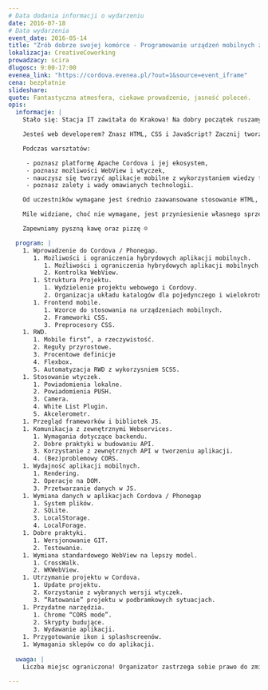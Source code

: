 ```yaml
---
# Data dodania informacji o wydarzeniu
date: 2016-07-18
# Data wydarzenia
event_date: 2016-05-14
title: "Zrób dobrze swojej komórce - Programowanie urządzeń mobilnych z wykorzystaniem Cordova / Phonegap"
lokalizacja: CreativeCoworking
prowadzacy: scira
dlugosc: 9:00-17:00
evenea_link: "https://cordova.evenea.pl/?out=1&source=event_iframe"
cena: bezpłatnie
slideshare:
quote: Fantastyczna atmosfera, ciekawe prowadzenie, jasność poleceń.
opis:
  informacje: |
    Stało się: Stacja IT zawitała do Krakowa! Na dobry początek ruszamy z Cordovą, wkrótce kolejne tematy. W ramach inauguracji #stacjakrk warsztaty są bezpłatne.

    Jesteś web developerem? Znasz HTML, CSS i JavaScript? Zacznij tworzyć aplikacje mobilne z wykorzystaniem platformy Cordova / Phonegap! Cordova to obecnie najpopularniejsze rozwiązanie pozwalające tworzyć hybrydowe aplikacje mobilne – w swoich komercyjnych produktach korzystają z niego Telerik, Ionic czy Adobe. Warsztaty składać się będą w przeważającej części z zadań praktycznych, aby każdy uczestnik mógł zainstalować na własnym telefonie lub tablecie wykonaną przez siebie aplikacje.

    Podczas warsztatów:

     - poznasz platformę Apache Cordova i jej ekosystem,
     - poznasz możliwości WebView i wtyczek,
     - nauczysz się tworzyć aplikacje mobilne z wykorzystaniem wiedzy front­endowej,
     - poznasz zalety i wady omawianych technologii.

    Od uczestników wymagane jest średnio zaawansowane stosowanie HTML, CSS i JavaScript. Warsztaty skierowane są raczej dla front­end developerów, którzy chcą wejść w świat mobile niż dla programistów natywnych aplikacji mobilnych, którzy chcieli by przejść na "hybrydy". Uczestnicy w trakcie zajęć korzystają z własnego sprzętu (do wygodnego korzystania z Cordovy wystarczy MacBook z procesorem Core2Duo z dyskiem SSD lub laptop PC z podobnymi parametrami).

    Mile widziane, choć nie wymagane, jest przyniesienie własnego sprzętu mobilnego (telefon / tablet) na którym będzie można testować wykonywane aplikacje – alternatywą jest użycie emulatora, ale wiąże się to z pewnymi ograniczeniami.

    Zapewniamy pyszną kawę oraz pizzę ☺

  program: |
    1. Wprowadzenie do Cordova / Phonegap.
       1. Możliwości i ograniczenia hybrydowych aplikacji mobilnych.
          1. Możliwości i ograniczenia hybrydowych aplikacji mobilnych.
          2. Kontrolka WebView.
       1. Struktura Projektu.
          1. Wydzielenie projektu webowego i Cordovy.
          2. Organizacja układu katalogów dla pojedynczego i wielokrotnych projektów. 
       1. Front­end mobile.
          1. Wzorce do stosowania na urządzeniach mobilnych.
          2. Frameworki CSS.
          3. Preprocesory CSS.
    1. RWD.  
       1. Mobile first”, a rzeczywistość.
       2. Reguły przyrostowe.
       3. Procentowe definicje
       4. Flexbox.
       5. Automatyzacja RWD z wykorzysniem SCSS.
    1. Stosowanie wtyczek.
       1. Powiadomienia lokalne.
       2. Powiadomienia PUSH.
       3. Camera.
       4. White List Plugin.
       5. Akcelerometr.
    1. Przegląd frameworków i bibliotek JS.
    1. Komunikacja z zewnętrznymi Webservices.
       1. Wymagania dotyczące backendu.
       2. Dobre praktyki w budowaniu API.
       3. Korzystanie z zewnętrznych API w tworzeniu aplikacji.
       4. (Bez)problemowy CORS.
    1. Wydajność aplikacji mobilnych.
       1. Rendering.
       2. Operacje na DOM.
       3. Przetwarzanie danych w JS.
    1. Wymiana danych w aplikacjach Cordova / Phonegap
       1. System plików.
       2. SQLite.
       3. LocalStorage.
       4. LocalForage.
    1. Dobre praktyki.
       1. Wersjonowanie GIT.
       2. Testowanie.
    1. Wymiana standardowego WebView na lepszy model.
       1. CrossWalk.
       2. WKWebView.
    1. Utrzymanie projektu w Cordova.
       1. Update projektu.
       2. Korzystanie z wybranych wersji wtyczek.
       3. “Ratowanie” projektu w podbramkowych sytuacjach.
    1. Przydatne narzędzia.
       1. Chrome “CORS mode”.
       2. Skrypty budujące.
       3. Wydawanie aplikacji.
    1. Przygotowanie ikon i splashscreenów.
    1. Wymagania sklepów co do aplikacji.
    
  uwaga: |
    Liczba miejsc ograniczona! Organizator zastrzega sobie prawo do zmiany lokalizacji wydarzenia oraz jego odwołania w przypadku niezgłoszenia się minimalnej liczby uczestników.

---
```

